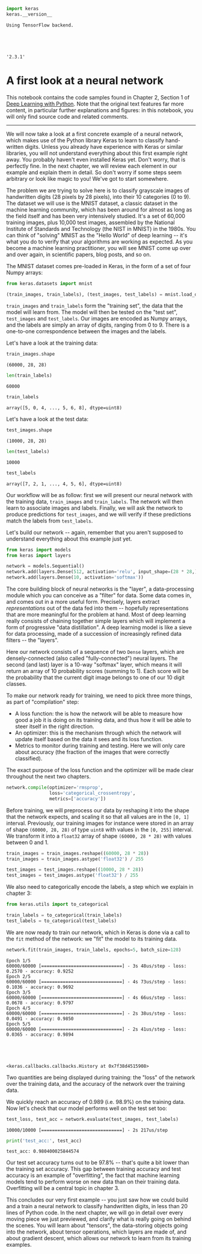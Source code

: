 ```python
import keras
keras.__version__
```

    Using TensorFlow backend.





    '2.3.1'



# A first look at a neural network

This notebook contains the code samples found in Chapter 2, Section 1 of [Deep Learning with Python](https://www.manning.com/books/deep-learning-with-python?a_aid=keras&a_bid=76564dff). Note that the original text features far more content, in particular further explanations and figures: in this notebook, you will only find source code and related comments.

----

We will now take a look at a first concrete example of a neural network, which makes use of the Python library Keras to learn to classify 
hand-written digits. Unless you already have experience with Keras or similar libraries, you will not understand everything about this 
first example right away. You probably haven't even installed Keras yet. Don't worry, that is perfectly fine. In the next chapter, we will 
review each element in our example and explain them in detail. So don't worry if some steps seem arbitrary or look like magic to you! 
We've got to start somewhere.

The problem we are trying to solve here is to classify grayscale images of handwritten digits (28 pixels by 28 pixels), into their 10 
categories (0 to 9). The dataset we will use is the MNIST dataset, a classic dataset in the machine learning community, which has been 
around for almost as long as the field itself and has been very intensively studied. It's a set of 60,000 training images, plus 10,000 test 
images, assembled by the National Institute of Standards and Technology (the NIST in MNIST) in the 1980s. You can think of "solving" MNIST 
as the "Hello World" of deep learning -- it's what you do to verify that your algorithms are working as expected. As you become a machine 
learning practitioner, you will see MNIST come up over and over again, in scientific papers, blog posts, and so on.

The MNIST dataset comes pre-loaded in Keras, in the form of a set of four Numpy arrays:


```python
from keras.datasets import mnist

(train_images, train_labels), (test_images, test_labels) = mnist.load_data()
```

`train_images` and `train_labels` form the "training set", the data that the model will learn from. The model will then be tested on the 
"test set", `test_images` and `test_labels`. Our images are encoded as Numpy arrays, and the labels are simply an array of digits, ranging 
from 0 to 9. There is a one-to-one correspondence between the images and the labels.

Let's have a look at the training data:


```python
train_images.shape
```




    (60000, 28, 28)




```python
len(train_labels)
```




    60000




```python
train_labels
```




    array([5, 0, 4, ..., 5, 6, 8], dtype=uint8)



Let's have a look at the test data:


```python
test_images.shape
```




    (10000, 28, 28)




```python
len(test_labels)
```




    10000




```python
test_labels
```




    array([7, 2, 1, ..., 4, 5, 6], dtype=uint8)



Our workflow will be as follow: first we will present our neural network with the training data, `train_images` and `train_labels`. The 
network will then learn to associate images and labels. Finally, we will ask the network to produce predictions for `test_images`, and we 
will verify if these predictions match the labels from `test_labels`.

Let's build our network -- again, remember that you aren't supposed to understand everything about this example just yet.


```python
from keras import models
from keras import layers

network = models.Sequential()
network.add(layers.Dense(512, activation='relu', input_shape=(28 * 28,)))
network.add(layers.Dense(10, activation='softmax'))
```


The core building block of neural networks is the "layer", a data-processing module which you can conceive as a "filter" for data. Some 
data comes in, and comes out in a more useful form. Precisely, layers extract _representations_ out of the data fed into them -- hopefully 
representations that are more meaningful for the problem at hand. Most of deep learning really consists of chaining together simple layers 
which will implement a form of progressive "data distillation". A deep learning model is like a sieve for data processing, made of a 
succession of increasingly refined data filters -- the "layers".

Here our network consists of a sequence of two `Dense` layers, which are densely-connected (also called "fully-connected") neural layers. 
The second (and last) layer is a 10-way "softmax" layer, which means it will return an array of 10 probability scores (summing to 1). Each 
score will be the probability that the current digit image belongs to one of our 10 digit classes.

To make our network ready for training, we need to pick three more things, as part of "compilation" step:

* A loss function: the is how the network will be able to measure how good a job it is doing on its training data, and thus how it will be 
able to steer itself in the right direction.
* An optimizer: this is the mechanism through which the network will update itself based on the data it sees and its loss function.
* Metrics to monitor during training and testing. Here we will only care about accuracy (the fraction of the images that were correctly 
classified).

The exact purpose of the loss function and the optimizer will be made clear throughout the next two chapters.


```python
network.compile(optimizer='rmsprop',
                loss='categorical_crossentropy',
                metrics=['accuracy'])
```


Before training, we will preprocess our data by reshaping it into the shape that the network expects, and scaling it so that all values are in 
the `[0, 1]` interval. Previously, our training images for instance were stored in an array of shape `(60000, 28, 28)` of type `uint8` with 
values in the `[0, 255]` interval. We transform it into a `float32` array of shape `(60000, 28 * 28)` with values between 0 and 1.


```python
train_images = train_images.reshape((60000, 28 * 28))
train_images = train_images.astype('float32') / 255

test_images = test_images.reshape((10000, 28 * 28))
test_images = test_images.astype('float32') / 255
```

We also need to categorically encode the labels, a step which we explain in chapter 3:


```python
from keras.utils import to_categorical

train_labels = to_categorical(train_labels)
test_labels = to_categorical(test_labels)
```

We are now ready to train our network, which in Keras is done via a call to the `fit` method of the network: 
we "fit" the model to its training data.


```python
network.fit(train_images, train_labels, epochs=5, batch_size=128)
```

    Epoch 1/5
    60000/60000 [==============================] - 3s 48us/step - loss: 0.2570 - accuracy: 0.9252
    Epoch 2/5
    60000/60000 [==============================] - 4s 73us/step - loss: 0.1036 - accuracy: 0.9692
    Epoch 3/5
    60000/60000 [==============================] - 4s 66us/step - loss: 0.0678 - accuracy: 0.9797
    Epoch 4/5
    60000/60000 [==============================] - 2s 38us/step - loss: 0.0491 - accuracy: 0.9850
    Epoch 5/5
    60000/60000 [==============================] - 2s 41us/step - loss: 0.0365 - accuracy: 0.9894





    <keras.callbacks.callbacks.History at 0x7f38d4515908>



Two quantities are being displayed during training: the "loss" of the network over the training data, and the accuracy of the network over 
the training data.

We quickly reach an accuracy of 0.989 (i.e. 98.9%) on the training data. Now let's check that our model performs well on the test set too:


```python
test_loss, test_acc = network.evaluate(test_images, test_labels)
```

    10000/10000 [==============================] - 2s 217us/step



```python
print('test_acc:', test_acc)
```

    test_acc: 0.980400025844574



Our test set accuracy turns out to be 97.8% -- that's quite a bit lower than the training set accuracy. 
This gap between training accuracy and test accuracy is an example of "overfitting", 
the fact that machine learning models tend to perform worse on new data than on their training data. 
Overfitting will be a central topic in chapter 3.

This concludes our very first example -- you just saw how we could build and a train a neural network to classify handwritten digits, in 
less than 20 lines of Python code. In the next chapter, we will go in detail over every moving piece we just previewed, and clarify what is really 
going on behind the scenes. You will learn about "tensors", the data-storing objects going into the network, about tensor operations, which 
layers are made of, and about gradient descent, which allows our network to learn from its training examples.
